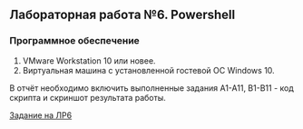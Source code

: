 ## Лабораторная работа №6. Powershell

### Программное обеспечение
1.	VMware Workstation 10 или новее.
2.	Виртуальная машина с установленной гостевой ОС Windows 10.

В отчёт необходимо включить выполненные задания А1-А11, В1-В11 - код скрипта и скриншот результата работы.

[Задание на ЛР6](http://gitlabnto/anetto/bos/blob/master/%D0%91%D0%9E%D0%A1%202018%20-%20%D0%9B%D0%B0%D0%B1%D0%BE%D1%80%D0%B0%D1%82%D0%BE%D1%80%D0%BD%D0%B0%D1%8F%20%D1%80%D0%B0%D0%B1%D0%BE%D1%82%D0%B0%206%20PowerShell.doc)